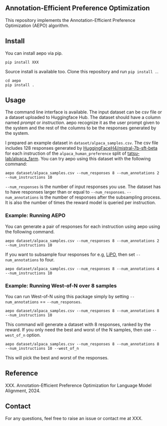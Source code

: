 ## Annotation-Efficient Preference Optimization

This repository implements the Annotation-Efficient Preference Optimization (AEPO) algorithm.


## Install

You can install aepo via pip.
```
pip install XXX
```

Source install is available too. Clone this repository and run `pip install .`.
```
cd aepo
pip install .
```


## Usage

The command line interface is available.
The input dataset can be csv file or a dataset uploaded to Huggingface Hub.
The dataset should have a column named *prompt* or *instruction*. aepo recognize it as the user prompt given to the system and the rest of the columns to be the responses generated by the system.

I prepared an example dataset in `dataset/alpaca_samples.csv`.
The csv file includes 128 responses generated by [HuggingFaceH4/mistral-7b-sft-beta](https://huggingface.co/HuggingFaceH4/mistral-7b-sft-beta) for each instruction of the `alpaca_human_preference` split of [tatsu-lab/alpaca_farm](https://huggingface.co/datasets/tatsu-lab/alpaca_eval).
You can try aepo using this dataset with the following command:

```
aepo dataset/alpaca_samples.csv --num_responses 8 --num_annotations 2 --num_instructions 10
```

`--num_responses` is the number of input responses you use. The dataset has to have responses larger than or equal to `--num_responses`. `--num_annotations` is the number of responses after the subsampling process. It is also the number of times the reward model is queried per instruction.

### Example: Running AEPO

You can generate a pair of responses for each instruction using aepo using the following command.

```
aepo dataset/alpaca_samples.csv --num_responses 8 --num_annotations 2 --num_instructions 10
```

If you want to subsample four responses for e.g, [LiPO](https://arxiv.org/abs/2402.01878v1), then set `--num_annotations` to four.

```
aepo dataset/alpaca_samples.csv --num_responses 8 --num_annotations 4 --num_instructions 10
```

### Example: Running West-of-N over 8 samples

You can run West-of-N using this package simply by setting `--num_annotations` == `--num_responses`.

```
aepo dataset/alpaca_samples.csv --num_responses 8 --num_annotations 8 --num_instructions 10
```

This command will generate a dataset with 8 responses, ranked by the reward. If you only need the best and worst of the N samples, then use `--west_of_n` option.

```
aepo dataset/alpaca_samples.csv --num_responses 8 --num_annotations 8 --num_instructions 10 --west_of_n
```

This will pick the best and worst of the responses.


## Reference

XXX. Annotation-Efficient Preference Optimization for Language Model Alignment, 2024.

## Contact
For any questions, feel free to raise an issue or contact me at XXX.
